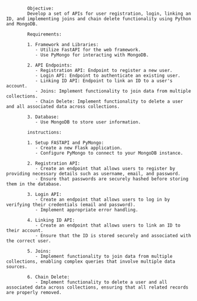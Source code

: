             Objective:
            Develop a set of APIs for user registration, login, linking an ID, and implementing joins and chain delete functionality using Python and MongoDB.

            Requirements:
            
            1. Framework and Libraries:
               - Utilize FastAPI for the web framework.
               - Use PyMongo for interacting with MongoDB.
            
            2. API Endpoints:
               - Registration API: Endpoint to register a new user.
               - Login API: Endpoint to authenticate an existing user.
               - Linking ID API: Endpoint to link an ID to a user's account.
               - Joins: Implement functionality to join data from multiple collections.
               - Chain Delete: Implement functionality to delete a user and all associated data across collections.
            
            3. Database:
               - Use MongoDB to store user information.
            
            instructions:
            
            1. Setup FASTAPI and PyMongo:
               - Create a new Flask application.
               - Configure PyMongo to connect to your MongoDB instance.
            
            2. Registration API:
               - Create an endpoint that allows users to register by providing necessary details such as username, email, and password.
               - Ensure that passwords are securely hashed before storing them in the database.
            
            3. Login API:
               - Create an endpoint that allows users to log in by verifying their credentials (email and password).
               - Implement appropriate error handling.
            
            4. Linking ID API:
               - Create an endpoint that allows users to link an ID to their account.
               - Ensure that the ID is stored securely and associated with the correct user.
            
            5. Joins:
               - Implement functionality to join data from multiple collections, enabling complex queries that involve multiple data sources.
            
            6. Chain Delete:
               - Implement functionality to delete a user and all associated data across collections, ensuring that all related records are properly removed.
